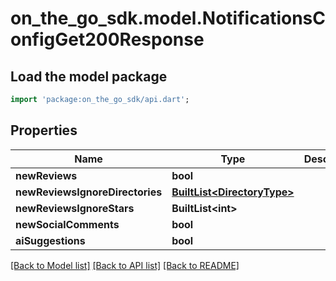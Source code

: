 # on_the_go_sdk.model.NotificationsConfigGet200Response

## Load the model package
```dart
import 'package:on_the_go_sdk/api.dart';
```

## Properties
Name | Type | Description | Notes
------------ | ------------- | ------------- | -------------
**newReviews** | **bool** |  | [optional] 
**newReviewsIgnoreDirectories** | [**BuiltList&lt;DirectoryType&gt;**](DirectoryType.md) |  | [optional] 
**newReviewsIgnoreStars** | **BuiltList&lt;int&gt;** |  | [optional] 
**newSocialComments** | **bool** |  | [optional] 
**aiSuggestions** | **bool** |  | [optional] 

[[Back to Model list]](../README.md#documentation-for-models) [[Back to API list]](../README.md#documentation-for-api-endpoints) [[Back to README]](../README.md)



